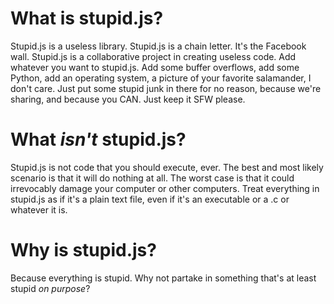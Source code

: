 # What is stupid.js?

Stupid.js is a useless library. Stupid.js is a chain letter. It's the Facebook wall. Stupid.js is a collaborative project in creating useless code. Add whatever you want to stupid.js. Add some buffer overflows, add some Python, add an operating system, a picture of your favorite salamander, I don't care. Just put some stupid junk in there for no reason, because we're sharing, and because you CAN. Just keep it SFW please.

# What *isn't* stupid.js?

Stupid.js is not code that you should execute, ever. The best and most likely scenario is that it will do nothing at all. The worst case is that it could irrevocably damage your computer or other computers. Treat everything in stupid.js as if it's a plain text file, even if it's an executable or a .c or whatever it is.

# Why is stupid.js?

Because everything is stupid. Why not partake in something that's at least stupid *on purpose*?
